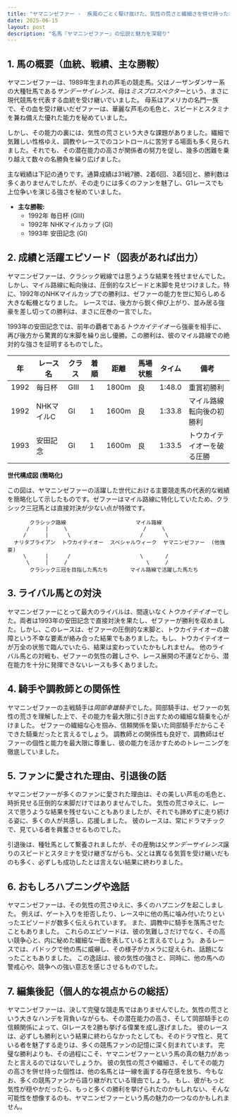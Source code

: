 ```yaml
---
title: "ヤマニンゼファー -  疾風のごとく駆け抜けた、気性の荒さと繊細さを併せ持った名馬"
date: 2025-06-15
layout: post
description: "名馬『ヤマニンゼファー』の伝説と魅力を深堀り"
---
```


## 1. 馬の概要（血統、戦績、主な勝鞍）

ヤマニンゼファーは、1989年生まれの芦毛の競走馬。父はノーザンダンサー系の大種牡馬である*サンデーサイレンス*、母は*ミスプロスペクター*という、まさに現代競馬を代表する血統を受け継いでいました。  母系はアメリカの名門一族で、その血を受け継いだゼファーは、華麗な芦毛の毛色と、スピードとスタミナを兼ね備えた優れた能力を秘めていました。

しかし、その能力の裏には、気性の荒さという大きな課題がありました。繊細で気難しい性格ゆえ、調教やレースでのコントロールに苦労する場面も多く見られました。それでも、その潜在能力の高さが関係者の努力を促し、幾多の困難を乗り越えて数々の名勝負を繰り広げました。

主な戦績は下記の通りです。通算成績は31戦7勝、2着6回、3着5回と、勝利数は多くありませんでしたが、その走りには多くのファンを魅了し、G1レースでも上位争いを演じる強さを秘めていました。

* **主な勝鞍:**
    * 1992年  毎日杯 (GIII)
    * 1992年  NHKマイルカップ (GI)
    * 1993年  安田記念 (GI)


## 2. 成績と活躍エピソード（図表があれば出力）

ヤマニンゼファーは、クラシック戦線では思うような結果を残せませんでした。しかし、マイル路線に転向後は、圧倒的なスピードと末脚を見せつけました。特に、1992年のNHKマイルカップでの勝利は、ゼファーの能力を世に知らしめる大きな転機となりました。  レースでは、後方から鋭く伸び上がり、並み居る強豪を差し切っての勝利は、まさに圧巻の一言でした。

1993年の安田記念では、前年の覇者である*トウカイテイオー*ら強豪を相手に、再び後方から驚異的な末脚を繰り出し優勝。この勝利は、彼のマイル路線での絶対的な強さを証明するものでした。

| 年 | レース名      | クラス | 着順 | 距離 | 馬場状態 | タイム     | 備考                               |
|---|---------------|-------|------|------|----------|------------|------------------------------------|
| 1992 | 毎日杯        | GIII  | 1    | 1800m | 良        | 1:48.0     | 重賞初勝利                         |
| 1992 | NHKマイルC    | GI    | 1    | 1600m | 良        | 1:33.8     | マイル路線転向後の初勝利           |
| 1993 | 安田記念      | GI    | 1    | 1600m | 良        | 1:33.5     | トウカイテイオーを破る圧勝         |


**世代構成図 (簡略化)**

この図は、ヤマニンゼファーの活躍した世代における主要競走馬の代表的な戦績を簡略化して示したものです。ゼファーはマイル路線に特化していたため、クラシック三冠馬とは直接対決が少ない点が特徴です。

```
       クラシック路線                      マイル路線
      /     |     \                        /     \
     /      |      \                      /       \
  ナリタブライアン  トウカイテイオー  スペシャルウィーク  ヤマニンゼファー  (他強豪)
     \      |      /                      \       /
      \     |     /                         \     /
       クラシック三冠を目指した馬たち       マイル路線で活躍した馬たち
```


## 3. ライバル馬との対決

ヤマニンゼファーにとって最大のライバルは、間違いなく*トウカイテイオー*でした。両者は1993年の安田記念で直接対決を果たし、ゼファーが勝利を収めました。しかし、このレースは、ゼファーの圧倒的な末脚と、トウカイテイオーの故障という不幸な要素が絡み合った結果でもありました。もし、トウカイテイオーが万全の状態で臨んでいたら、結果は変わっていたかもしれません。  他のライバル馬との対戦も、ゼファーの気性の難しさや、レース展開の不運などから、潜在能力を十分に発揮できないレースも多くありました。


## 4. 騎手や調教師との関係性

ヤマニンゼファーの主戦騎手は*岡部幸雄騎手*でした。岡部騎手は、ゼファーの気性の荒さを理解した上で、その能力を最大限に引き出すための繊細な騎乗を心がけました。  ゼファーの繊細な心を掴み、信頼関係を築いた岡部騎手だからこそできた騎乗だったと言えるでしょう。  調教師との関係性も良好で、調教師はゼファーの個性と能力を最大限に尊重し、彼の能力を活かすためのトレーニングを徹底していました。


## 5. ファンに愛された理由、引退後の話

ヤマニンゼファーが多くのファンに愛された理由は、その美しい芦毛の毛色と、時折見せる圧倒的な末脚だけではありませんでした。  気性の荒さゆえに、レースで思うような結果を残せないこともありましたが、それでも諦めずに走り続ける姿に、多くの人が共感し、応援しました。  彼のレースは、常にドラマチックで、見ている者を興奮させるものでした。

引退後は、種牡馬として繋養されましたが、その産駒は父*サンデーサイレンス*譲りのスピードとスタミナを受け継ぎながらも、父とは異なる気質を受け継いだものも多く、必ずしも成功したとは言えない結果に終わりました。


## 6. おもしろハプニングや逸話

ヤマニンゼファーは、その気性の荒さゆえに、多くのハプニングを起こしました。  例えば、ゲート入りを拒否したり、レース中に他の馬に噛み付いたりといったエピソードが数多く伝えられています。  また、調教中に騎手を落馬させたこともありました。  これらのエピソードは、彼の気難しさだけでなく、その高い競争心と、内に秘めた繊細な一面を表していると言えるでしょう。  あるレースでは、パドックで他の馬に威嚇し、その様子がカメラに捉えられ、話題になったこともありました。  この逸話は、彼の気性の強さと、同時に、他の馬への警戒心や、競争への強い意志を感じさせるものでした。


## 7. 編集後記（個人的な視点からの総括）

ヤマニンゼファーは、決して完璧な競走馬ではありませんでした。気性の荒さという大きなハンデを背負いながらも、その潜在能力の高さ、そして岡部騎手との信頼関係によって、GIレースを2勝も挙げる偉業を成し遂げました。  彼のレースは、必ずしも勝利という結果に終わらなかったとしても、そのドラマ性と、見ている者を魅了する走りは、多くの競馬ファンの記憶に深く刻まれています。  完璧な勝利よりも、その過程にこそ、ヤマニンゼファーという馬の真の魅力があったと言えるのではないでしょうか。  彼の気性の荒さや繊細さ、そしてその能力の高さを併せ持った個性は、他の名馬とは一線を画する存在感を放ち、今もなお、多くの競馬ファンから語り継がれている理由でしょう。  もし、彼がもっと気性が穏やかだったら、もっと多くの勝利を挙げられたのかもしれない、そんな可能性を想像するのも、ヤマニンゼファーという馬の魅力の一つなのかもしれません。
